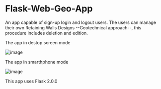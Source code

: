 # Flask-Web-Geo-App
An app capable of sign-up login and logout users. The users can manage their own Retaining Walls Designs --Geotechnical approach--, this procedure includes deletion and edition. 

The app in destop screen mode

![image](https://user-images.githubusercontent.com/50509447/131264960-332d6161-a3bf-4ed0-9d8b-d67032f7db2a.png)

The app in smarthphone mode

![image](https://user-images.githubusercontent.com/50509447/131264994-91687b41-c672-4db6-b5b0-bdc19485d4da.png)

This app uses Flask 2.0.0
